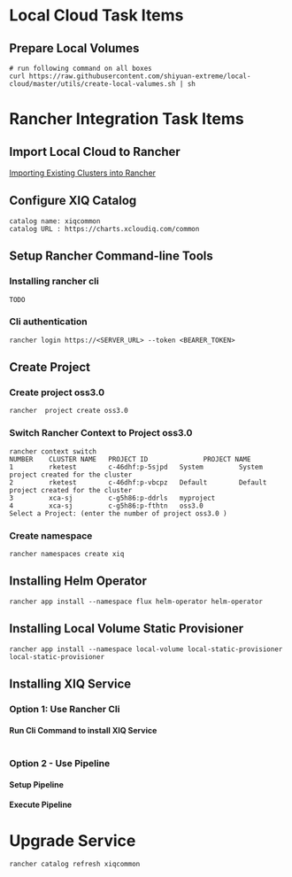 # Local Cloud Task Items

## Prepare Local Volumes

```she
# run following command on all boxes
curl https://raw.githubusercontent.com/shiyuan-extreme/local-cloud/master/utils/create-local-valumes.sh | sh 
```

# Rancher Integration Task Items

## Import Local Cloud to Rancher

[Importing Existing Clusters into Rancher](https://rancher.com/docs/rancher/v2.x/en/cluster-provisioning/imported-clusters/)

## Configure XIQ Catalog

```she
catalog name: xiqcommon
catalog URL : https://charts.xcloudiq.com/common	
```

## Setup Rancher Command-line Tools

### Installing rancher cli

```she
TODO
```

### Cli authentication

```shell
rancher login https://<SERVER_URL> --token <BEARER_TOKEN>
```

## Create Project

### Create project oss3.0

```shel
rancher  project create oss3.0
```

### Switch Rancher Context to Project oss3.0

```shel
rancher context switch
NUMBER    CLUSTER NAME   PROJECT ID              PROJECT NAME   
1         rketest        c-46dhf:p-5sjpd   System         System project created for the cluster
2         rketest        c-46dhf:p-vbcpz   Default        Default project created for the cluster
3         xca-sj         c-g5h86:p-ddrls   myproject      
4         xca-sj         c-g5h86:p-fthtn   oss3.0     
Select a Project: (enter the number of project oss3.0 )
```

### Create namespace 

```she
rancher namespaces create xiq
```

## Installing Helm Operator

```she
rancher app install --namespace flux helm-operator helm-operator 
```

## Installing Local Volume Static Provisioner

```she
rancher app install --namespace local-volume local-static-provisioner local-static-provisioner
```

## Installing XIQ Service

### Option 1: Use Rancher Cli

#### Run Cli Command to install XIQ Service

```she

```

### Option 2 - Use Pipeline

#### Setup Pipeline

#### Execute Pipeline

# Upgrade Service

```shell
rancher catalog refresh xiqcommon 

```





